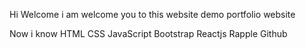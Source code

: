 Hi Welcome i am welcome you to this website demo portfolio website

Now i know
HTML
CSS
JavaScript
Bootstrap
Reactjs
Rapple
Github
